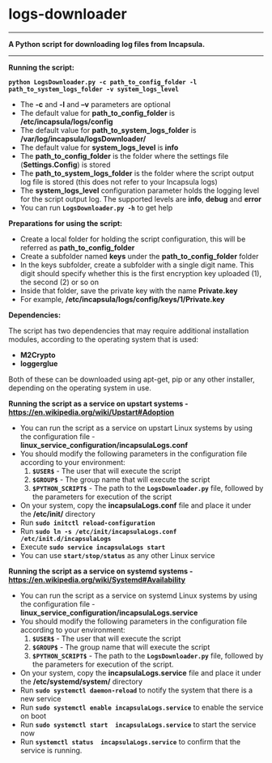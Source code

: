 # logs-downloader

----------
**A Python script for downloading log files from Incapsula.**

----------


**Running the script:**

**`python LogsDownloader.py -c path_to_config_folder -l path_to_system_logs_folder -v system_logs_level`**

 - The **-c** and **-l** and **–v** parameters are optional
 - The default value for **path_to_config_folder** is **/etc/incapsula/logs/config**
 - The default value for **path_to_system_logs_folder** is **/var/log/incapsula/logsDownloader/**
 - The default value for **system_logs_level** is **info**
 - The **path_to_config_folder** is the folder where the settings file (**Settings.Config**) is stored
 - The **path_to_system_logs_folder** is the folder where the script output log file is stored (this does not refer to your Incapsula logs)
 - The **system_logs_level** configuration parameter holds the logging level for the script output log. The supported levels are **info**, **debug** and **error**
 - You can run **`LogsDownloader.py -h`** to get help

**Preparations for using the script:**

 - Create a local folder for holding the script configuration, this will be referred as **path_to_config_folder**
 - Create a subfolder named **keys** under the **path_to_config_folder** folder 
 - In the keys subfolder, create a subfolder with a single digit name. This digit should specify whether this is the first encryption key uploaded (1), the second (2) or so on
 - Inside that folder, save the private key with the name **Private.key**
 - For example, **/etc/incapsula/logs/config/keys/1/Private.key**

**Dependencies:**

The script has two dependencies that may require additional installation modules, according to the operating system that is used:

 - **M2Crypto**
 - **loggerglue**

Both of these can be downloaded using apt-get, pip or any other installer, depending on the operating system in use.

**Running the script as a service on upstart systems - https://en.wikipedia.org/wiki/Upstart#Adoption** 

 - You can run the script as a service on upstart Linux systems by using the configuration file - **linux_service_configuration/incapsulaLogs.conf**
 -  You should modify the following parameters in the configuration file according to your environment: 
	 1. **`$USER$`** - The user that will execute the script
	 2. **`$GROUP$`** - The group name that will execute the script
	 3. **`$PYTHON_SCRIPT$`** - The path to the **`LogsDownloader.py`** file, followed by the parameters for execution of the script
 - On your system, copy the **incapsulaLogs.conf** file and place it under the **/etc/init/** directory
 - Run **`sudo initctl reload-configuration`** 
 - Run **`sudo ln -s /etc/init/incapsulaLogs.conf /etc/init.d/incapsulaLogs`**
 - Execute **`sudo service incapsulaLogs start`** 
 - You can use **`start/stop/status`** as any other Linux service

 **Running the script as a service on systemd systems - https://en.wikipedia.org/wiki/Systemd#Availability** 

 - You can run the script as a service on systemd Linux systems by using the configuration file - **linux_service_configuration/incapsulaLogs.service**
 -  You should modify the following parameters in the configuration file according to your environment: 
	 1. **`$USER$`** - The user that will execute the script
	 2. **`$GROUP$`** - The group name that will execute the script
	 3. **`$PYTHON_SCRIPT$`** - The path to the **`LogsDownloader.py`** file, followed by the parameters for execution of the script.
 - On your system, copy the **incapsulaLogs.service** file and place it under the **/etc/systemd/system/** directory
 - Run **`sudo systemctl daemon-reload`** to notify the system that there is a new service
 - Run **`sudo systemctl enable incapsulaLogs.service`** to enable the service on boot
 - Run **`sudo systemctl start  incapsulaLogs.service`** to start the service now
 - Run **`systemctl status  incapsulaLogs.service`** to confirm that the service is running.
